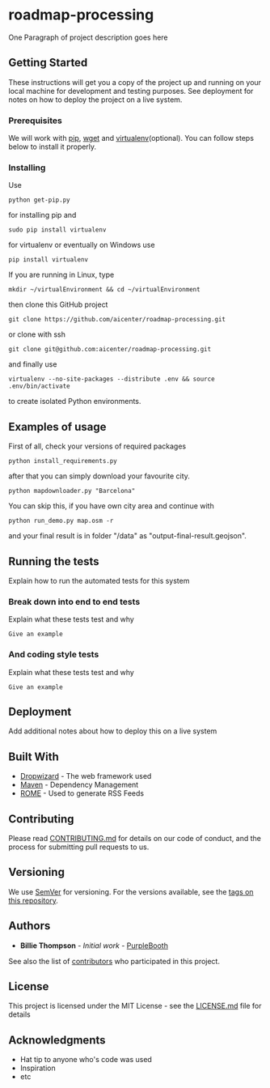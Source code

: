 # roadmap-processing

One Paragraph of project description goes here

## Getting Started

These instructions will get you a copy of the project up and running on your local machine for development and testing purposes. See deployment for notes on how to deploy the project on a live system.

### Prerequisites

We will work with [pip](https://pypi.python.org/pypi/pip), [wget](https://www.gnu.org/software/wget/) and [virtualenv](https://virtualenv.pypa.io/en/stable/)(optional). You can follow steps below to install it properly.

### Installing

Use

```
python get-pip.py
```

for installing pip and

```
sudo pip install virtualenv
```

for virtualenv or eventually on Windows use


```
pip install virtualenv
```

If you are running in Linux, type


```
mkdir ~/virtualEnvironment && cd ~/virtualEnvironment
```

then clone this GitHub project

```
git clone https://github.com/aicenter/roadmap-processing.git
```
or clone with ssh
```
git clone git@github.com:aicenter/roadmap-processing.git
```
and finally use

```
virtualenv --no-site-packages --distribute .env && source .env/bin/activate
```

to create isolated Python environments.


## Examples of usage

First of all, check your versions of required packages

```
python install_requirements.py
```

after that you can simply download your favourite city.

```
python mapdownloader.py "Barcelona"
```

You can skip this, if you have own city area and continue with

```
python run_demo.py map.osm -r
```
and your final result is in folder "/data" as "output-final-result.geojson".

## Running the tests

Explain how to run the automated tests for this system

### Break down into end to end tests

Explain what these tests test and why

```
Give an example
```

### And coding style tests

Explain what these tests test and why

```
Give an example
```

## Deployment

Add additional notes about how to deploy this on a live system

## Built With

* [Dropwizard](http://www.dropwizard.io/1.0.2/docs/) - The web framework used
* [Maven](https://maven.apache.org/) - Dependency Management
* [ROME](https://rometools.github.io/rome/) - Used to generate RSS Feeds

## Contributing

Please read [CONTRIBUTING.md](https://gist.github.com/PurpleBooth/b24679402957c63ec426) for details on our code of conduct, and the process for submitting pull requests to us.

## Versioning

We use [SemVer](http://semver.org/) for versioning. For the versions available, see the [tags on this repository](https://github.com/your/project/tags). 

## Authors

* **Billie Thompson** - *Initial work* - [PurpleBooth](https://github.com/PurpleBooth)

See also the list of [contributors](https://github.com/your/project/contributors) who participated in this project.

## License

This project is licensed under the MIT License - see the [LICENSE.md](LICENSE.md) file for details

## Acknowledgments

* Hat tip to anyone who's code was used
* Inspiration
* etc
